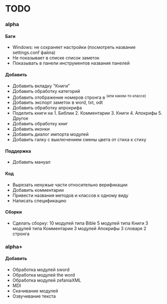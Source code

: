 TODO
====

### alpha

#### Баги
* Windows: не сохраняет настройки (посмотреть название settings.conf файла)
* Не показывает в списке список заметок
* Показывать в панели инструментов названия панелей

#### Добавить
* Добавить вкладку "Книги"
* Добавить обработку категорий
* Добавить отображение номеров стронга в <sup> (или каком-то классе)
* Добавить экспорт заметок в word, txt, odt
* Добавить обработку апрокрифа
* Поделить книги на 1. Библии 2. Комментарии 3. Книги 4. Апокрифы 5. Другое 
* Добавить обработку книг
* Добавить иконки
* Добавить диалог импорта модулей
* Добавить галку с выключением смены цвета от стиха к стиху

#### Поддержка
* Добавить мануал

#### Код
* Вырезать ненужые части относительно верификации 
* Добавить комментарии
* Привести названия методов и классов к одному виду
* Написать спецификацию

#### Сборки
* Сделать сборку:
10 модулей типа Bible
5 модулей типа Книги
3 модулей типа Комментарии
3 модулей Апокрифы
3 словаря 
2 стронга 

### alpha+

#### Добавить
* Обработка модулей sword
* Обработка модулей the word
* Обработка модулей zefaniaXML
* MDI
* Скачивание модулей
* Озвучивание текста


